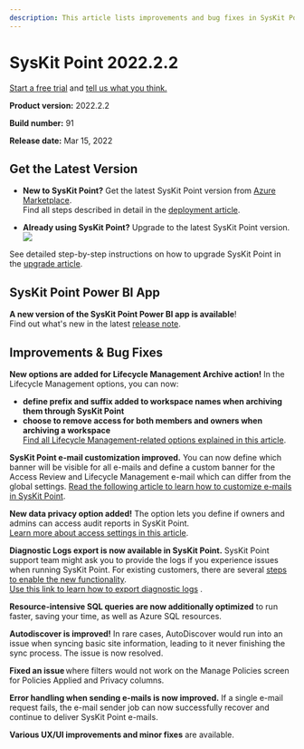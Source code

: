 ```yaml
---
description: This article lists improvements and bug fixes in SysKit Point version 2022.2.2.
--- 
```


# SysKit Point 2022.2.2

[Start a free trial](https://www.syskit.com/products/point/free-trial/) and [tell us what you think.](https://www.syskit.com/company/contact-us/)

**Product version:** 2022.2.2

**Build number:** 91

**Release date:** Mar 15, 2022

## Get the Latest Version

* **New to SysKit Point?** Get the latest SysKit Point version from [Azure Marketplace](https://azuremarketplace.microsoft.com/en-us/marketplace/apps/syskitltd.syskit_point).<br/>
    Find all steps described in detail in the [deployment article](../set-up-point-data-center/deployment/deploy-syskit-point.md).
    
* **Already using SysKit Point?** Upgrade to the latest SysKit Point version. <br/>
[![](https://aka.ms/deploytoazurebutton)](https://portal.azure.com/#create/Microsoft.Template/uri/https%3A%2F%2Fsyskitassetsstorage.blob.core.windows.net%2Fpoint%2FARMTemplates%2FPointUpdateDeploy%2FPointUpdateTemplate.json)

See detailed step-by-step instructions on how to upgrade SysKit Point in the [upgrade article](../set-up-point-data-center/deployment/upgrade-syskit-point.md).

## SysKit Point Power BI App
**A new version of the SysKit Point Power BI app is available**!  <br/>
Find out what's new in the latest [release note](../power-bi-app/releases/power-bi-app-21-release-note.md).


## Improvements & Bug Fixes

**New options are added for Lifecycle Management Archive action!** 
In the Lifecycle Management options, you can now:
* **define prefix and suffix added to workspace names when archiving them through SysKit Point**   
* **choose to remove access for both members and owners when archiving a workspace**   
[Find all Lifecycle Management-related options explained in this article](../governance-and-automation/lifecycle-management/enable-lifecycle-management.md).

**SysKit Point e-mail customization improved.** You can now define which banner will be visible for all e-mails and define a custom banner for the Access Review and Lifecycle Management e-mail which can differ from the global settings. 
[Read the following article to learn how to customize e-mails in SysKit Point](../configuration/customize-emails.md).

**New data privacy option added!** The option lets you define if owners and admins can access audit reports in SysKit Point.  
[Learn more about access settings in this article](../configuration/enable-role-based-access.md). 

**Diagnostic Logs export is now available in SysKit Point.** SysKit Point support team might ask you to provide the logs if you experience issues when running SysKit Point. 
For existing customers, there are several [steps to enable the new functionality](../troubleshooting/setup-diagnostic-logs-export.md).  
[Use this link to learn how to export diagnostic logs](../troubleshooting/export-diagnostic-logs.md) . 

**Resource-intensive SQL queries are now additionally optimized** to run faster, saving your time, as well as Azure SQL resources. 

**Autodiscover is improved!** In rare cases, AutoDiscover would run into an issue when syncing basic site information, leading to it never finishing the sync process. The issue is now resolved.

**Fixed an issue** where filters would not work on the Manage Policies screen for Policies Applied and Privacy columns.  

**Error handling when sending e-mails is now improved.** If a single e-mail request fails, the e-mail sender job can now successfully recover and continue to deliver SysKit Point e-mails. 

**Various UX/UI improvements and minor fixes** are available.  